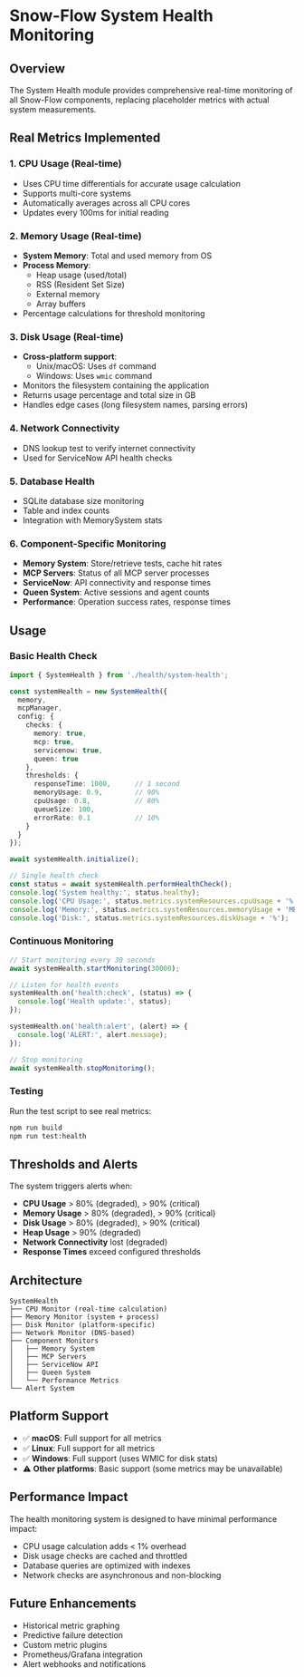 # Snow-Flow System Health Monitoring

## Overview

The System Health module provides comprehensive real-time monitoring of all Snow-Flow components, replacing placeholder metrics with actual system measurements.

## Real Metrics Implemented

### 1. **CPU Usage** (Real-time)
- Uses CPU time differentials for accurate usage calculation
- Supports multi-core systems
- Automatically averages across all CPU cores
- Updates every 100ms for initial reading

### 2. **Memory Usage** (Real-time)
- **System Memory**: Total and used memory from OS
- **Process Memory**: 
  - Heap usage (used/total)
  - RSS (Resident Set Size)
  - External memory
  - Array buffers
- Percentage calculations for threshold monitoring

### 3. **Disk Usage** (Real-time)
- **Cross-platform support**:
  - Unix/macOS: Uses `df` command
  - Windows: Uses `wmic` command
- Monitors the filesystem containing the application
- Returns usage percentage and total size in GB
- Handles edge cases (long filesystem names, parsing errors)

### 4. **Network Connectivity**
- DNS lookup test to verify internet connectivity
- Used for ServiceNow API health checks

### 5. **Database Health**
- SQLite database size monitoring
- Table and index counts
- Integration with MemorySystem stats

### 6. **Component-Specific Monitoring**
- **Memory System**: Store/retrieve tests, cache hit rates
- **MCP Servers**: Status of all MCP server processes
- **ServiceNow**: API connectivity and response times
- **Queen System**: Active sessions and agent counts
- **Performance**: Operation success rates, response times

## Usage

### Basic Health Check

```typescript
import { SystemHealth } from './health/system-health';

const systemHealth = new SystemHealth({
  memory,
  mcpManager,
  config: {
    checks: {
      memory: true,
      mcp: true,
      servicenow: true,
      queen: true
    },
    thresholds: {
      responseTime: 1000,      // 1 second
      memoryUsage: 0.9,        // 90%
      cpuUsage: 0.8,           // 80%
      queueSize: 100,
      errorRate: 0.1           // 10%
    }
  }
});

await systemHealth.initialize();

// Single health check
const status = await systemHealth.performHealthCheck();
console.log('System healthy:', status.healthy);
console.log('CPU Usage:', status.metrics.systemResources.cpuUsage + '%');
console.log('Memory:', status.metrics.systemResources.memoryUsage + 'MB');
console.log('Disk:', status.metrics.systemResources.diskUsage + '%');
```

### Continuous Monitoring

```typescript
// Start monitoring every 30 seconds
await systemHealth.startMonitoring(30000);

// Listen for health events
systemHealth.on('health:check', (status) => {
  console.log('Health update:', status);
});

systemHealth.on('health:alert', (alert) => {
  console.log('ALERT:', alert.message);
});

// Stop monitoring
await systemHealth.stopMonitoring();
```

### Testing

Run the test script to see real metrics:

```bash
npm run build
npm run test:health
```

## Thresholds and Alerts

The system triggers alerts when:
- **CPU Usage** > 80% (degraded), > 90% (critical)
- **Memory Usage** > 80% (degraded), > 90% (critical)
- **Disk Usage** > 80% (degraded), > 90% (critical)
- **Heap Usage** > 90% (degraded)
- **Network Connectivity** lost (degraded)
- **Response Times** exceed configured thresholds

## Architecture

```
SystemHealth
├── CPU Monitor (real-time calculation)
├── Memory Monitor (system + process)
├── Disk Monitor (platform-specific)
├── Network Monitor (DNS-based)
├── Component Monitors
│   ├── Memory System
│   ├── MCP Servers
│   ├── ServiceNow API
│   ├── Queen System
│   └── Performance Metrics
└── Alert System
```

## Platform Support

- ✅ **macOS**: Full support for all metrics
- ✅ **Linux**: Full support for all metrics
- ✅ **Windows**: Full support (uses WMIC for disk stats)
- ⚠️ **Other platforms**: Basic support (some metrics may be unavailable)

## Performance Impact

The health monitoring system is designed to have minimal performance impact:
- CPU usage calculation adds < 1% overhead
- Disk usage checks are cached and throttled
- Database queries are optimized with indexes
- Network checks are asynchronous and non-blocking

## Future Enhancements

- Historical metric graphing
- Predictive failure detection
- Custom metric plugins
- Prometheus/Grafana integration
- Alert webhooks and notifications